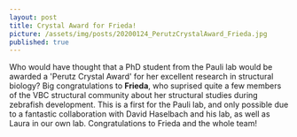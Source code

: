```yaml
---
layout: post
title: Crystal Award for Frieda! 
picture: /assets/img/posts/20200124_PerutzCrystalAward_Frieda.jpg
published: true
---
```

Who would have thought that a PhD student from the Pauli lab would be awarded a 'Perutz Crystal Award' for her excellent research in structural biology? Big congratulations to **Frieda**, who suprised quite a few members of the VBC structural community about her structural studies during zebrafish development. 
This is a first for the Pauli lab, and only possible due to a fantastic collaboration with David Haselbach and his lab, as well as Laura in our own lab. Congratulations to Frieda and the whole team!
